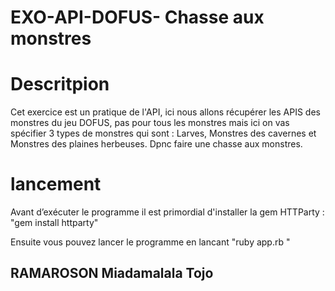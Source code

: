 # EXO-API-DOFUS- Chasse aux monstres 
# Descritpion 

Cet exercice est un pratique de l'API, ici nous allons récupérer les APIS des monstres  du jeu DOFUS, pas pour tous les monstres mais ici on vas spécifier 3 types de monstres qui sont  : Larves, Monstres des cavernes et Monstres des plaines herbeuses. Dpnc faire une chasse aux monstres. 


# lancement 

Avant d’exécuter le programme il est primordial d'installer la gem HTTParty : "gem install httparty"

Ensuite vous pouvez lancer le programme en lancant "ruby app.rb "

## RAMAROSON Miadamalala Tojo 


